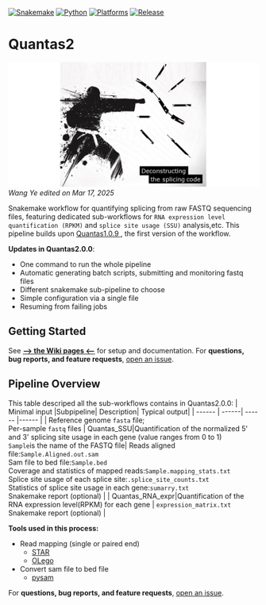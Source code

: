 [![Snakemake](https://img.shields.io/badge/snakemake-7.32.4-brightgreen.svg)](https://snakemake.github.io)
[![Python](https://img.shields.io/badge/python-3.8.20-blue.svg)](https://www.python.org)
[![Platforms](https://img.shields.io/badge/platform-linux--64-lightgrey)](https://github.com/moiexpositoalonsolab/Quantas/releases)
[![Release](https://img.shields.io/badge/release-2.0.0-orange.svg)](https://github.com/moiexpositoalonsolab/Quantas/releases)

# Quantas2

![Splicing logo](quantas2.png)
*Wang Ye edited on Mar 17, 2025*


Snakemake workflow for quantifying splicing from raw FASTQ sequencing files, featuring dedicated sub-workflows for `RNA expression level quantification (RPKM)` and `splice site usage (SSU)` analysis,etc. This pipeline builds upon [Quantas1.0.9 ](https://zhanglab.c2b2.columbia.edu/index.php/Quantas_Documentation), the first version of the workflow.

**Updates in Quantas2.0.0**:

  - One command to run the whole pipeline
  - Automatic generating batch scripts, submitting and monitoring fastq files
  - Different snakemake sub-pipeline to choose
  - Simple configuration via a single file
  - Resuming from failing jobs

Getting Started
-------------------
See [**--&gt; the Wiki pages &lt;--**](https://github.com/yw4291/Quantas2.0/wiki) for setup and documentation.
For **questions, bug reports, and feature requests**,
[open an issue](https://github.com/yw4291/Quantas2.0/issues).


Pipeline Overview
-------------------
This table descriped all the sub-workflows contains in Quantas2.0.0:
| Minimal input |Subpipeline| Description| Typical output|
| ------ | ------| ------ |------ |
| Reference genome `fasta` file; <br> Per-sample `fastq` files | Quantas_SSU|Quantification of the normalized 5' and 3' splicing site usage in each gene (value ranges from 0 to 1) <br>`Sample`is the name of the FASTQ file|  Reads aligned file:`Sample.Aligned.out.sam` <br>  Sam file to bed file:`Sample.bed` <br> Coverage and statistics of mapped reads:`Sample.mapping_stats.txt` <br> Splice site usage of each splice site:`.splice_site_counts.txt` <br> Statistics of splice site usage in each gene:`sumarry.txt` <br>Snakemake report (optional) 
| | Quantas_RNA_expr|Quantification of the RNA expression level(RPKM) for each gene | `expression_matrix.txt` <br> Snakemake report (optional) | 

**Tools used in this process:**

  - Read mapping (single or paired end)
    - [STAR](https://adapterremoval.readthedocs.io/en/latest/)
    - [OLego](https://zhanglab.c2b2.columbia.edu/index.php/OLego)
  - Convert sam file to bed file
    - [pysam](http://www.htslib.org/doc/samtools-view.html)
  
For **questions, bug reports, and feature requests**,
[open an issue](https://github.com/yw4291/Quantas2.0/issues).
<!-- Citation
-------------------

When using pipe, please cite:

> **pipe: A flexible, scalable, and reproducible pipeline <br/>to automate variant calling from sequence reads.**<br/>
> Lucas Czech and Moises Exposito-Alonso. *Bioinformatics*. 2022.<br/>
> [doi:10.1093/bioinformatics/btac600](https://doi.org/10.1093/bioinformatics/btac600) [[pdf](https://drive.google.com/file/d/125IRw_orGGxWWYr5GZ1LMCHbFDXj0C04/view?usp=sharing)]

Furthermore, please do not forget to cite all tools that you selected to be run for your analysis. See [our Wiki](https://github.com/moiexpositoalonsolab/pipe/wiki/Citation-and-References) for their references. -->
